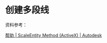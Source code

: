 # 创建多段线

资料参考：

[帮助 | ScaleEntity Method (ActiveX) | Autodesk](https://help.autodesk.com/view/OARX/2018/CHS/?guid=GUID-F5A968AB-47BC-4D86-A04D-5985FF217596)